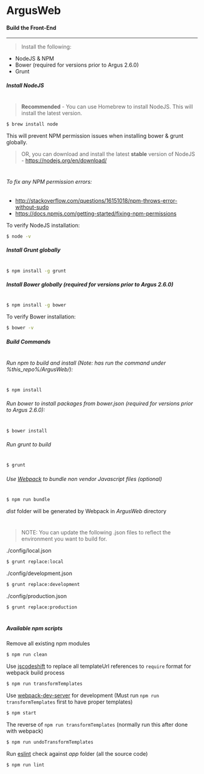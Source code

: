 ArgusWeb
=

#### Build the Front-End
---
> Install the following:

- NodeJS & NPM
- Bower (required for versions prior to Argus 2.6.0)
- Grunt

##### Install NodeJS
#
> **Recommended** - You can use Homebrew to install NodeJS.  This will install the latest version.

```sh
$ brew install node
```
This will prevent NPM permission issues when installing bower & grunt globally.

> OR, you can download and install the latest **stable** version of NodeJS - https://nodejs.org/en/download/

#
###### To fix any NPM permission errors:
- http://stackoverflow.com/questions/16151018/npm-throws-error-without-sudo
- https://docs.npmjs.com/getting-started/fixing-npm-permissions

To verify NodeJS installation:
```sh
$ node -v
```

##### Install Grunt globally
#
```sh
$ npm install -g grunt
```

##### Install Bower globally (required for versions prior to Argus 2.6.0)
#
```sh
$ npm install -g bower
```

To verify Bower installation:
```sh
$ bower -v
```

##### Build Commands
#
###### Run npm to build and install (Note: has run the command under %this_repo%/ArgusWeb/):
#
```sh
$ npm install
```

###### Run bower to install packages from bower.json (required for versions prior to Argus 2.6.0):
#
```sh
$ bower install
```

###### Run grunt to build
#
```sh
$ grunt
```

###### Use [Webpack](https://webpack.js.org/concepts/) to bundle non vendor Javascript files (optional)
#
```sh
$ npm run bundle
```
*dist* folder will be generated by Webpack in *ArgusWeb* directory

#
> NOTE: You can update the following .json files to reflect the environment you want to build for.

./config/local.json
```sh
$ grunt replace:local
```

./config/development.json
```sh
$ grunt replace:development
```

./config/production.json
```sh
$ grunt replace:production
```

#
##### Available npm scripts
Remove all existing npm modules
```sh
$ npm run clean
```

Use [jscodeshift](https://github.com/facebook/jscodeshift) to replace all templateUrl references to `require` format for webpack build process
```sh
$ npm run transformTemplates
```

Use [webpack-dev-server](https://github.com/webpack/webpack-dev-server) for development (Must run `npm run transformTemplates` first to have proper templates)
```sh
$ npm start
```

The reverse of `npm run transformTemplates` (normally run this after done with webpack)
```sh
$ npm run undoTransformTemplates
```

Run [eslint](http://eslint.org/) check against *app* folder (all the source code)
```sh
$ npm run lint
```
